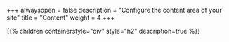 +++
alwaysopen = false
description = "Configure the content area of your site"
title = "Content"
weight = 4
+++

{{% children containerstyle="div" style="h2" description=true %}}
